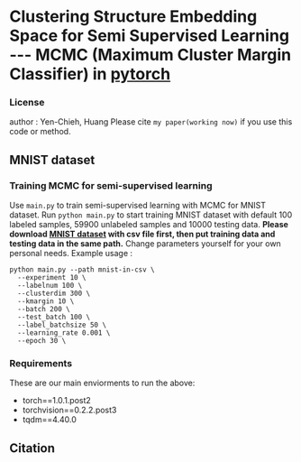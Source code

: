 # Clustering Structure Embedding Space for Semi Supervised Learning --- MCMC (Maximum Cluster Margin Classifier) in [pytorch](https://pytorch.org/)
### License
author : Yen-Chieh, Huang
Please cite `my paper(working now)` if you use this code or method.
## MNIST dataset
### Training MCMC for semi-supervised learning
Use `main.py` to train semi-supervised learning with MCMC for MNIST dataset. Run `python main.py` to start training MNIST dataset with default 100 labeled samples, 59900 unlabeled samples and 10000 testing data. **Please download [MNIST dataset](https://www.kaggle.com/oddrationale/mnist-in-csv) with csv file first, then put training data and testing data in the same path.** Change parameters yourself for your own personal needs. Example usage : 
```
python main.py --path mnist-in-csv \
  --experiment 10 \
  --labelnum 100 \
  --clusterdim 300 \
  --kmargin 10 \
  --batch 200 \
  --test_batch 100 \
  --label_batchsize 50 \
  --learning_rate 0.001 \
  --epoch 30 \
```

### Requirements
These are our main enviorments to run the above:
* torch==1.0.1.post2
* torchvision==0.2.2.post3
* tqdm==4.40.0


## Citation

